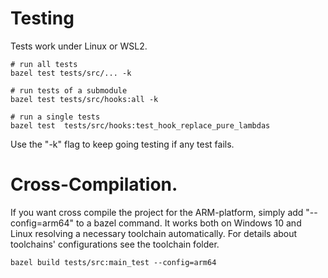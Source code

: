 # Testing

Tests work under Linux or WSL2.

```
# run all tests
bazel test tests/src/... -k

# run tests of a submodule 
bazel test tests/src/hooks:all -k

# run a single tests
bazel test  tests/src/hooks:test_hook_replace_pure_lambdas 
```

Use the "-k" flag to keep going testing if any test fails.

# Cross-Compilation.

If you want cross compile the project for the ARM-platform, simply add "--config=arm64" to a bazel command. It works both on Windows 10 and Linux resolving a necessary toolchain automatically.
For details about toolchains' configurations see the toolchain folder.

```
bazel build tests/src:main_test --config=arm64 
```

